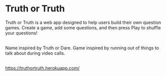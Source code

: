 # Truth or Truth

Truth or Truth is a web app designed to help users build their own question games. Create a game, add some questions, and then press Play to shuffle your questions!

<br>
Name inspired by Truth or Dare. Game inspired by running out of things to talk about during video calls.

<br>
<br>

https://truthortruth.herokuapp.com/
